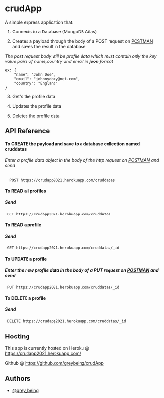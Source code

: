 
# crudApp

A simple express application that:

1. Connects to a Database (MongoDB Atlas)

2. Creates a payload through the body of a POST request on  [POSTMAN](https://web.postman.com/) and saves the result in the database

*The post request body will be profile data which must contain only the key value pairs of name,country and email in **json** format*

>

    ex: {
        "name": "John Doe",
        "email": "johnnydoey@net.com",
        "country": "England"
    } 

3. Get's the profile data 

4. Updates the profile data 

5.  Deletes the profile data 

## API Reference

#### To CREATE the payload and save to a database collection named **cruddatas**
###### Enter a profile data object in the body of the http request on  [POSTMAN](https://web.postman.com/) and send

```http
  POST https://crudapp2021.herokuapp.com/cruddatas
```



#### To READ all profiles 

##### Send

```http
 GET https://crudapp2021.herokuapp.com/cruddatas
```



#### To READ a profile 

##### Send

```http
 GET https://crudapp2021.herokuapp.com/cruddatas/_id
```



#### To UPDATE a profile 

##### Enter the new profile data in the body of a PUT request on  [POSTMAN](https://web.postman.com/) and send

```http
 PUT https://crudapp2021.herokuapp.com/cruddatas/_id
```

#### To DELETE a profile

##### Send

```http
 DELETE https://crudapp2021.herokuapp.com/cruddatas/_id
```


## Hosting
This app is currently hosted on Heroku @ https://crudapp2021.herokuapp.com/

Github @ https://github.com/greybeing/crudApp


## Authors

- [@grey_being](https://www.greybeing.com/)

  
